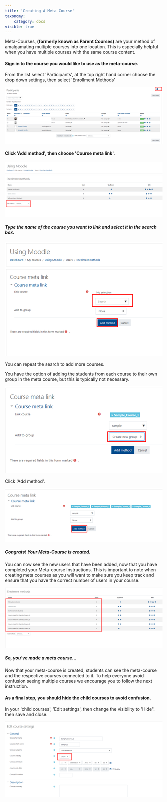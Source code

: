```yaml
---
title: 'Creating A Meta Course'
taxonomy:
    category: docs
visible: true
---
```


Meta-Courses, **\(formerly known as Parent Courses\)** are your method of amalgamating multiple courses into one location. This is especially helpful when you have multiple courses with the same course content.

#### Sign in to the course you would like to use as the meta-course.

From the list select 'Participants', at the top right hand corner choose the drop down settings, then select 'Enrollment Methods'

![](meta-course-2.png)

#### Click 'Add method', then choose 'Course meta link'.

![](meta-course-3.png)

##### Type the name of the course you want to link and select it in the search box.

![](meta-course-4.png)

You can repeat the search to add more courses.

You have the option of adding the students from each course to their own group in the meta course, but this is typically not necessary.

![](meta-course-5.png)

Click 'Add method'.

![](meta-course-6.png)

##### Congrats! Your Meta-Course is created.

You can now see the new users that have been added, now that you have completed your Meta-course Instructions. This is important to note when creating meta courses as you will want to make sure you keep track and ensure that you have the correct number of users in your course.

![](meta-course-7.png)

##### So, you've made a meta course...

Now that your meta-course is created, students can see the meta-course and the respective courses connected to it. To help everyone avoid confusion seeing multiple courses we encourage you to follow the next instruction. 

#### As a final step, you should hide the child courses to avoid confusion.

In your 'child courses', 'Edit settings', then change the visibility to 'Hide". then save and close.

![](meta-course-8.png)
